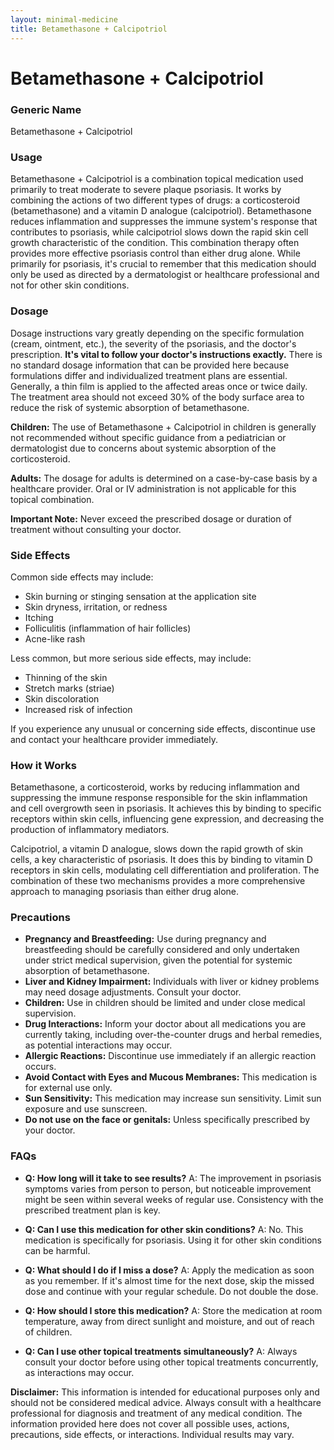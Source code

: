 ```yaml
---
layout: minimal-medicine
title: Betamethasone + Calcipotriol
---
```


# Betamethasone + Calcipotriol
### Generic Name
Betamethasone + Calcipotriol

### Usage

Betamethasone + Calcipotriol is a combination topical medication used primarily to treat moderate to severe plaque psoriasis.  It works by combining the actions of two different types of drugs: a corticosteroid (betamethasone) and a vitamin D analogue (calcipotriol).  Betamethasone reduces inflammation and suppresses the immune system's response that contributes to psoriasis, while calcipotriol slows down the rapid skin cell growth characteristic of the condition.  This combination therapy often provides more effective psoriasis control than either drug alone.  While primarily for psoriasis, it's crucial to remember that this medication should only be used as directed by a dermatologist or healthcare professional and not for other skin conditions.


### Dosage

Dosage instructions vary greatly depending on the specific formulation (cream, ointment, etc.), the severity of the psoriasis, and the doctor's prescription.  **It's vital to follow your doctor's instructions exactly.**  There is no standard dosage information that can be provided here because formulations differ and individualized treatment plans are essential. Generally, a thin film is applied to the affected areas once or twice daily.  The treatment area should not exceed 30% of the body surface area to reduce the risk of systemic absorption of betamethasone.  

**Children:**  The use of Betamethasone + Calcipotriol in children is generally not recommended without specific guidance from a pediatrician or dermatologist due to concerns about systemic absorption of the corticosteroid.

**Adults:** The dosage for adults is determined on a case-by-case basis by a healthcare provider.  Oral or IV administration is not applicable for this topical combination.

**Important Note:**  Never exceed the prescribed dosage or duration of treatment without consulting your doctor.


### Side Effects

Common side effects may include:

* Skin burning or stinging sensation at the application site
* Skin dryness, irritation, or redness
* Itching
* Folliculitis (inflammation of hair follicles)
* Acne-like rash


Less common, but more serious side effects, may include:

* Thinning of the skin
* Stretch marks (striae)
* Skin discoloration
* Increased risk of infection


If you experience any unusual or concerning side effects, discontinue use and contact your healthcare provider immediately.


### How it Works

Betamethasone, a corticosteroid, works by reducing inflammation and suppressing the immune response responsible for the skin inflammation and cell overgrowth seen in psoriasis. It achieves this by binding to specific receptors within skin cells, influencing gene expression, and decreasing the production of inflammatory mediators.

Calcipotriol, a vitamin D analogue, slows down the rapid growth of skin cells, a key characteristic of psoriasis. It does this by binding to vitamin D receptors in skin cells, modulating cell differentiation and proliferation. The combination of these two mechanisms provides a more comprehensive approach to managing psoriasis than either drug alone.


### Precautions

* **Pregnancy and Breastfeeding:**  Use during pregnancy and breastfeeding should be carefully considered and only undertaken under strict medical supervision, given the potential for systemic absorption of betamethasone.
* **Liver and Kidney Impairment:** Individuals with liver or kidney problems may need dosage adjustments. Consult your doctor.
* **Children:**  Use in children should be limited and under close medical supervision.
* **Drug Interactions:**  Inform your doctor about all medications you are currently taking, including over-the-counter drugs and herbal remedies, as potential interactions may occur.
* **Allergic Reactions:**  Discontinue use immediately if an allergic reaction occurs.
* **Avoid Contact with Eyes and Mucous Membranes:** This medication is for external use only.
* **Sun Sensitivity:**  This medication may increase sun sensitivity. Limit sun exposure and use sunscreen.
* **Do not use on the face or genitals:** Unless specifically prescribed by your doctor.


### FAQs

* **Q: How long will it take to see results?** A: The improvement in psoriasis symptoms varies from person to person, but noticeable improvement might be seen within several weeks of regular use.  Consistency with the prescribed treatment plan is key.

* **Q: Can I use this medication for other skin conditions?** A: No. This medication is specifically for psoriasis. Using it for other skin conditions can be harmful.

* **Q: What should I do if I miss a dose?** A: Apply the medication as soon as you remember. If it's almost time for the next dose, skip the missed dose and continue with your regular schedule. Do not double the dose.

* **Q: How should I store this medication?** A: Store the medication at room temperature, away from direct sunlight and moisture, and out of reach of children.

* **Q: Can I use other topical treatments simultaneously?** A:  Always consult your doctor before using other topical treatments concurrently, as interactions may occur.


**Disclaimer:** This information is intended for educational purposes only and should not be considered medical advice.  Always consult with a healthcare professional for diagnosis and treatment of any medical condition.  The information provided here does not cover all possible uses, actions, precautions, side effects, or interactions.  Individual results may vary.
